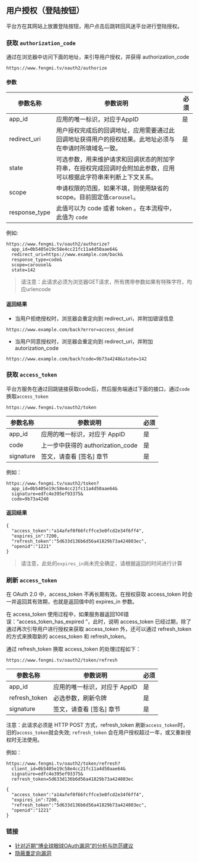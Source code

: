 ## 用户授权（登陆按钮）

平台方在其网站上放置登陆按钮，用户点击后跳转回风迷平台进行登陆授权。

### 获取 `authorization_code`

通过在浏览器中访问下面的地址，来引导用户授权，并获得 authorization_code

```
https://www.fengmi.tv/oauth2/authorize
```

#### 参数

| 参数名称          | 参数说明                                     | 必须   |
| ------------- | ---------------------------------------- | ---- |
| app_id        | 应用的唯一标识，对应于AppID                         | 是    |
| redirect_uri  | 用户授权完成后的回调地址，应用需要通过此回调地址获得用户的授权结果。此地址必须与在申请时所填域名一致。 | 是    |
| state         | 可选参数，用来维护请求和回调状态的附加字符串，在授权完成回调时会附加此参数，应用可以根据此字符串来判断上下文关系。 |      |
| scope         | 申请权限的范围，如果不填，则使用缺省的 scope。目前固定值`carousel`。 |      |
| response_type | 此值可以为 code 或者 token 。在本流程中，此值为 `code`    |      |

例如:
```
https://www.fengmi.tv/oauth2/authorize?
  app_id=0b5405e19c58e4cc21fc11a4d50aae64&
  redirect_uri=https://www.example.com/back&
  response_type=code&
  scope=carousel&
  state=142
```

> 请注意：此请求必须为浏览器GET请求，所有携带参数如果有特殊字符，均应urlencode

#### 返回结果

- 当用户拒绝授权时，浏览器会重定向到 redirect_uri，并附加错误信息
```
https://www.example.com/back?error=access_denied
```
- 当用户同意授权时，浏览器会重定向到 redirect_uri，并附加 autorization_code
```
https://www.example.com/back?code=9b73a4248&state=142
```

### 获取 `access_token`

平台方服务在通过回跳链接获取code后，然后服务端通过下面的接口，通过`code`换取`access_token`

```
https://www.fengmi.tv/oauth2/token
```

| 参数名称      | 参数说明                            | 必须   |
| --------- | ------------------------------- | ---- |
| app_id    | 应用的唯一标识，对应于 AppID               | 是    |
| code      | 上一步中获得的 authorization_code | 是    |
| signature | 签文，请查看 [签名] 章节                  | 是    |

例如：
```
https://www.fengmi.tv/oauth2/token?
  app_id=0b5405e19c58e4cc21fc11a4d50aae64&
  signature=edfc4e395ef93375&
  code=9b73a4248
```

#### 返回结果

```
{
  "access_token":"a14afef0f66fcffce3e0fcd2e34f6ff4",
  "expires_in":7200,
  "refresh_token":"5d633d136b6d56a41829b73a424803ec",
  "openid":"1221"
}
```


> 请注意，此处的`expires_in`尚未完全确定，请根据返回的时间进行计算

### 刷新 `access_token`

在 OAuth 2.0 中，access_token 不再长期有效。在授权获取 access_token 时会一并返回其有效期，也就是返回值中的 expires_in 参数。

在 access_token 使用过程中，如果服务器返回106错误：“access_token_has_expired ”，此时，说明 access_token 已经过期，除了通过再次引导用户进行授权来获取 access_token 外，还可以通过 refresh_token 的方式来换取新的 access_token 和 refresh_token。

通过 refresh_token 换取 access_token 的处理过程如下：

```
https://www.fengmi.tv/oauth2/token/refresh
```

| 参数名称          | 参数说明              | 必须   |
| ------------- | ----------------- | ---- |
| app_id        | 应用的唯一标识，对应于 AppID | 是    |
| refresh_token | 必选参数，刷新令牌         | 是    |
| signature     | 签文，请查看 [签名] 章节    | 是    |

注意：此请求必须是 HTTP POST 方式，refresh_token 刷新`access_token`时，旧的`access_token`就会失效; `refresh_token` 会在用户授权超过一年，或又重新授权时无法使用。

例如：

```
https://www.fengmi.tv/oauth2/token/refresh?
  client_id=0b5405e19c58e4cc21fc11a4d50aae64&
  signature=edfc4e395ef93375&
  refresh_token=5d633d136b6d56a41829b73a424803ec
```

```
{
  "access_token":"a14afef0f66fcffce3e0fcd2e34f6ff4",
  "expires_in":7200,
  "refresh_token":"5d633d136b6d56a41829b73a424803ec",
  "openid":"1221"
}
```

### 链接

- [针对近期“博全球眼球OAuth漏洞”的分析与防范建议](http://blog.knownsec.com/2014/05/oauth_vulnerability_analysis/)
- [隐蔽重定向漏洞](https://zh.wikipedia.org/wiki/%E9%9A%B1%E8%94%BD%E9%87%8D%E5%AE%9A%E5%90%91%E6%BC%8F%E6%B4%9E)
